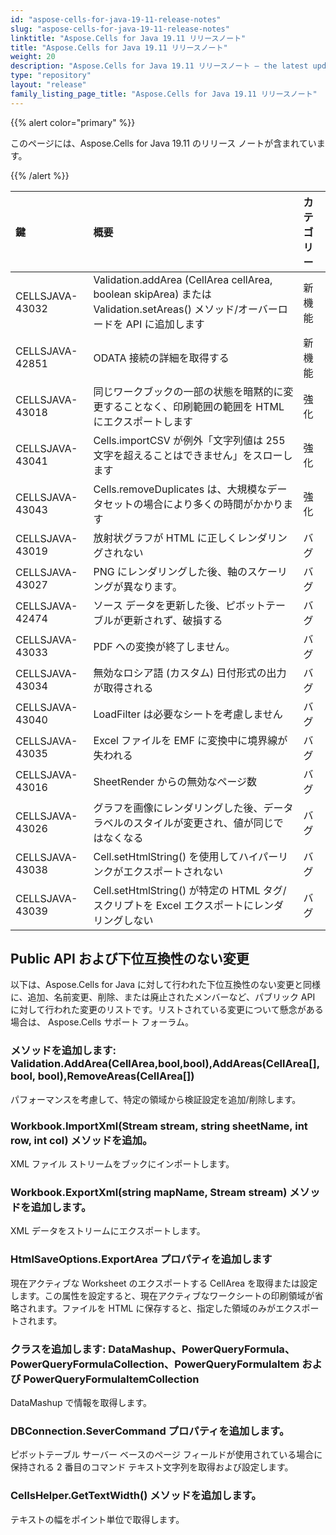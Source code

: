 ```yaml
---
id: "aspose-cells-for-java-19-11-release-notes"
slug: "aspose-cells-for-java-19-11-release-notes"
linktitle: "Aspose.Cells for Java 19.11 リリースノート"
title: "Aspose.Cells for Java 19.11 リリースノート"
weight: 20
description: "Aspose.Cells for Java 19.11 リリースノート – the latest updates and fixes."
type: "repository"
layout: "release"
family_listing_page_title: "Aspose.Cells for Java 19.11 リリースノート"
---
```

{{% alert color="primary" %}} 

このページには、Aspose.Cells for Java 19.11 のリリース ノートが含まれています。

{{% /alert %}} 

|**鍵**|**概要**|**カテゴリー**|
|:- |:- |:- |
|CELLSJAVA-43032|Validation.addArea (CellArea cellArea, boolean skipArea) または Validation.setAreas() メソッド/オーバーロードを API に追加します|新機能|
|CELLSJAVA-42851|ODATA 接続の詳細を取得する|新機能|
|CELLSJAVA-43018|同じワークブックの一部の状態を暗黙的に変更することなく、印刷範囲の範囲を HTML にエクスポートします|強化|
|CELLSJAVA-43041|Cells.importCSV が例外「文字列値は 255 文字を超えることはできません」をスローします|強化|
|CELLSJAVA-43043|Cells.removeDuplicates は、大規模なデータセットの場合により多くの時間がかかります|強化|
|CELLSJAVA-43019|放射状グラフが HTML に正しくレンダリングされない|バグ|
|CELLSJAVA-43027|PNG にレンダリングした後、軸のスケーリングが異なります。|バグ|
|CELLSJAVA-42474|ソース データを更新した後、ピボットテーブルが更新されず、破損する|バグ|
|CELLSJAVA-43033|PDF への変換が終了しません。|バグ|
|CELLSJAVA-43034|無効なロシア語 (カスタム) 日付形式の出力が取得される|バグ|
|CELLSJAVA-43040|LoadFilter は必要なシートを考慮しません|バグ|
|CELLSJAVA-43035|Excel ファイルを EMF に変換中に境界線が失われる|バグ|
|CELLSJAVA-43016|SheetRender からの無効なページ数|バグ|
|CELLSJAVA-43026|グラフを画像にレンダリングした後、データ ラベルのスタイルが変更され、値が同じではなくなる|バグ|
|CELLSJAVA-43038|Cell.setHtmlString() を使用してハイパーリンクがエクスポートされない|バグ|
|CELLSJAVA-43039|Cell.setHtmlString() が特定の HTML タグ/スクリプトを Excel エクスポートにレンダリングしない|バグ|

## **Public API および下位互換性のない変更**
以下は、Aspose.Cells for Java に対して行われた下位互換性のない変更と同様に、追加、名前変更、削除、または廃止されたメンバーなど、パブリック API に対して行われた変更のリストです。リストされている変更について懸念がある場合は、 Aspose.Cells サポート フォーラム。
### **メソッドを追加します: Validation.AddArea(CellArea,bool,bool),AddAreas(CellArea[], bool, bool),RemoveAreas(CellArea[])**
パフォーマンスを考慮して、特定の領域から検証設定を追加/削除します。
### **Workbook.ImportXml(Stream stream, string sheetName, int row, int col) メソッドを追加。**
XML ファイル ストリームをブックにインポートします。
### **Workbook.ExportXml(string mapName, Stream stream) メソッドを追加します。**
XML データをストリームにエクスポートします。
### **HtmlSaveOptions.ExportArea プロパティを追加します**
現在アクティブな Worksheet のエクスポートする CellArea を取得または設定します。この属性を設定すると、現在アクティブなワークシートの印刷領域が省略されます。ファイルを HTML に保存すると、指定した領域のみがエクスポートされます。
### **クラスを追加します: DataMashup、PowerQueryFormula、PowerQueryFormulaCollection、PowerQueryFormulaItem および PowerQueryFormulaItemCollection**
DataMashup で情報を取得します。
### **DBConnection.SeverCommand プロパティを追加します。**
ピボットテーブル サーバー ベースのページ フィールドが使用されている場合に保持される 2 番目のコマンド テキスト文字列を取得および設定します。
### **CellsHelper.GetTextWidth() メソッドを追加します。**
テキストの幅をポイント単位で取得します。
